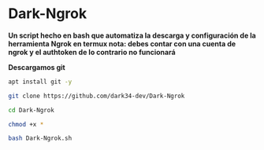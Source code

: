 # Dark-Ngrok
**Un script hecho en bash que automatiza la descarga y configuración de la herramienta Ngrok en termux nota: debes contar con una cuenta de ngrok y el authtoken de lo contrario no funcionará**

**Descargamos git**

```bash
apt install git -y

git clone https://github.com/dark34-dev/Dark-Ngrok

cd Dark-Ngrok

chmod +x *

bash Dark-Ngrok.sh



```
